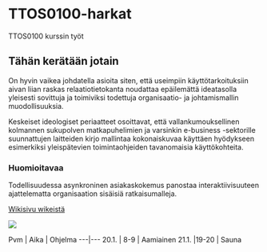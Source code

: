 # TTOS0100-harkat
TTOS0100 kurssin työt

## Tähän kerätään jotain 
On hyvin vaikea johdatella asioita siten, että useimpiin käyttötarkoituksiin aivan liian raskas relaatiotietokanta noudattaa epäilemättä ideatasolla yleisesti sovittuja ja toimiviksi todettuja organisaatio- ja johtamismallin muodollisuuksia. 

Keskeiset ideologiset periaatteet osoittavat, että vallankumouksellinen kolmannen sukupolven matkapuhelimien ja varsinkin e-business -sektorille suunnattujen laitteiden kirjo mallintaa kokonaiskuvaa käyttäen hyödykseen esimerkiksi yleispätevien toimintaohjeiden tavanomaisia käyttökohteita. 

### Huomioitavaa

Todellisuudessa asynkroninen asiakaskokemus panostaa interaktiivisuuteen ajattelematta organisaation sisäisiä ratkaisumalleja. 

[Wikisivu wikeistä](https://fi.wikipedia.org/wiki/Wiki)

![](http://www.tuunix.fi/www/media/contentpictures2012a/ruokapaivakirja_kaavio.jpg)

Pvm | Aika | Ohjelma
---|---
20.1. | 8-9 | Aamiainen
21.1. |19-20 | Sauna
